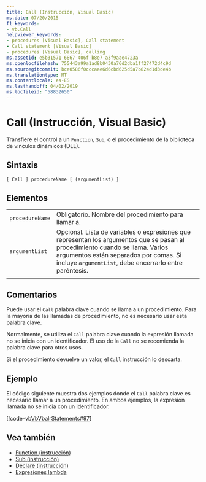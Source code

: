 ```yaml
---
title: Call (Instrucción, Visual Basic)
ms.date: 07/20/2015
f1_keywords:
- vb.Call
helpviewer_keywords:
- procedures [Visual Basic], Call statement
- Call statement [Visual Basic]
- procedures [Visual Basic], calling
ms.assetid: e5b31571-6867-406f-b8e7-a3f9aae4723a
ms.openlocfilehash: 755443a99a1ad8b0430a76d2dba1ff27472d4c9d
ms.sourcegitcommit: bce0586f0cccaae6d6cbd625d5a7b824d1d3de4b
ms.translationtype: MT
ms.contentlocale: es-ES
ms.lasthandoff: 04/02/2019
ms.locfileid: "58832650"
---
```

# <a name="call-statement-visual-basic"></a>Call (Instrucción, Visual Basic)
Transfiere el control a un `Function`, `Sub`, o el procedimiento de la biblioteca de vínculos dinámicos (DLL).  
  
## <a name="syntax"></a>Sintaxis  
  
```  
[ Call ] procedureName [ (argumentList) ]  
```  
  
## <a name="parts"></a>Elementos  
|||
|---|---|
|`procedureName`|Obligatorio. Nombre del procedimiento para llamar a.|
|`argumentList`|Opcional. Lista de variables o expresiones que representan los argumentos que se pasan al procedimiento cuando se llama. Varios argumentos están separados por comas. Si incluye `argumentList`, debe encerrarlo entre paréntesis.|
|||
  
## <a name="remarks"></a>Comentarios  
 Puede usar el `Call` palabra clave cuando se llama a un procedimiento. Para la mayoría de las llamadas de procedimiento, no es necesario usar esta palabra clave.  
  
 Normalmente, se utiliza el `Call` palabra clave cuando la expresión llamada no se inicia con un identificador. El uso de la `Call` no se recomienda la palabra clave para otros usos.  
  
 Si el procedimiento devuelve un valor, el `Call` instrucción lo descarta.  
  
## <a name="example"></a>Ejemplo  
 El código siguiente muestra dos ejemplos donde el `Call` palabra clave es necesario llamar a un procedimiento. En ambos ejemplos, la expresión llamada no se inicia con un identificador.  
  
 [!code-vb[VbVbalrStatements#97](~/samples/snippets/visualbasic/VS_Snippets_VBCSharp/VbVbalrStatements/VB/Class1.vb#97)]  
  
## <a name="see-also"></a>Vea también

- [Function (instrucción)](../../../visual-basic/language-reference/statements/function-statement.md)
- [Sub (instrucción)](../../../visual-basic/language-reference/statements/sub-statement.md)
- [Declare (instrucción)](../../../visual-basic/language-reference/statements/declare-statement.md)
- [Expresiones lambda](../../../visual-basic/programming-guide/language-features/procedures/lambda-expressions.md)
